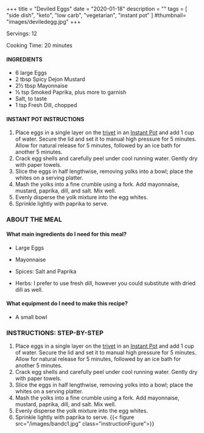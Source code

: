 +++
title = "Deviled Eggs"
date = "2020-01-18"
description = ""
tags = [
    "side dish",
    "keto", 
    "low carb",
    "vegetarian",
    "instant pot"
]
#thumbnail= "images/deviledegg.jpg"
+++

Servings: 12 <!--more-->

Cooking Time: 20 minutes 

#### INGREDIENTS 

* 6 large Eggs 
* 2 tbsp Spicy Dejon Mustard
* 2½ tbsp Mayonnaise
* ½ tsp Smoked Paprika, plus more to garnish
* Salt, to taste  
* 1 tsp Fresh Dill, chopped

#### INSTANT POT INSTRUCTIONS 

1. Place eggs in a single layer on the [trivet](https://amzn.to/38G3NNi) in an [Instant Pot](https://amzn.to/3qfNYCZ) and add 1 cup of water. Secure the lid and set it to manual high pressure for 5 minutes. Allow for natural release for 5 minutes, followed by an ice bath for another 5 minutes.  
2. Crack egg shells and carefully peel under cool running water. Gently dry with paper towels. 
3. Slice the eggs in half lengthwise, removing yolks into a bowl; place the whites on a serving platter. 
4. Mash the yolks into a fine crumble using a fork. Add mayonnaise, mustard, paprika, dill, and salt. Mix well. 
5. Evenly disperse the yolk mixture into the egg whites. 
6. Sprinkle lightly with paprika to serve.

### ABOUT THE MEAL

#### What main ingredients do I need for this meal?

* Large Eggs 

* Mayonnaise

* Spices: Salt and Paprika

* Herbs: I prefer to use fresh dill, however you could substitute with dried dill as well. 

#### What equipment do I need to make this recipe?

* A small bowl 

### INSTRUCTIONS: STEP-BY-STEP 

1. Place eggs in a single layer on the [trivet](https://amzn.to/38G3NNi) in an [Instant Pot](https://amzn.to/3qfNYCZ) and add 1 cup of water. Secure the lid and set it to manual high pressure for 5 minutes. Allow for natural release for 5 minutes, followed by an ice bath for another 5 minutes.  
2. Crack egg shells and carefully peel under cool running water. Gently dry with paper towels. 
3. Slice the eggs in half lengthwise, removing yolks into a bowl; place the whites on a serving platter. 
4. Mash the yolks into a fine crumble using a fork. Add mayonnaise, mustard, paprika, dill, and salt. Mix well. 
5. Evenly disperse the yolk mixture into the egg whites. 
6. Sprinkle lightly with paprika to serve.
{{< figure src="/images/bandc1.jpg" class="instructionFigure">}}

